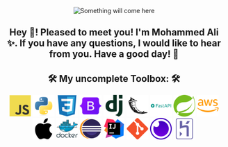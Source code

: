 <p align="center"><img src="#" alt="Something will come here" height="191" width="764"/></p>

<h2 align="center"> Hey 👋! Pleased to meet you! I'm Mohammed Ali ✨. If you have any questions, I would like to hear from you. Have a good day! 🤙</h2>

<h2 align="center">🛠️ My uncomplete Toolbox: 🛠️</h2>
<div align="center">
<img src="https://github.com/devicons/devicon/blob/master/icons/javascript/javascript-original.svg" alt="Javascript Logo" width="50" height="50" /> 
<img src="https://github.com/devicons/devicon/blob/master/icons/python/python-original.svg" alt="Javascript Logo" width="50" height="50" /> 
<img src="https://github.com/devicons/devicon/blob/master/icons/css3/css3-original.svg"  alt="CSS logo" width="50" height="50"/>
<img src="https://github.com/devicons/devicon/blob/master/icons/bootstrap/bootstrap-original.svg" alt="amazonwebservices Logo" width="50" height="50" />
<img src="https://github.com/devicons/devicon/blob/master/icons/django/django-plain.svg" alt="Django Logo" width="50" height="50" />
<img src="https://github.com/devicons/devicon/blob/master/icons/flask/flask-original.svg" alt="Flask Logo" width="50" height="50" />
<img src="https://github.com/devicons/devicon/blob/master/icons/fastapi/fastapi-plain-wordmark.svg" alt="FastAPI Logo" width="50" height="50" />
<img src="https://github.com/devicons/devicon/blob/master/icons/spring/spring-original.svg" alt="Spring Logo" width="50" height="50" />
<img src="https://github.com/devicons/devicon/blob/master/icons/amazonwebservices/amazonwebservices-plain-wordmark.svg" alt="amazonwebservices Logo" width="50" height="50" />
<img src="https://github.com/devicons/devicon/blob/master/icons/apple/apple-original.svg" alt="Apple Logo" width="50" height="50" />
<img src="https://github.com/devicons/devicon/blob/master/icons/docker/docker-original-wordmark.svg" alt="docker Logo" width="50" height="50" />
<img src="https://github.com/devicons/devicon/blob/master/icons/eclipse/eclipse-original.svg" alt="eclipse Logo" width="50" height="50" />
<img src="https://github.com/devicons/devicon/blob/master/icons/intellij/intellij-original.svg" alt="intellij Logo" width="50" height="50" />
<img src="https://github.com/devicons/devicon/blob/master/icons/git/git-original.svg" alt="git Logo" width="50" height="50" />
<img src="https://github.com/devicons/devicon/blob/master/icons/insomnia/insomnia-original.svg" alt="insomnia Logo" width="50" height="50" />
<img src="https://github.com/devicons/devicon/blob/master/icons/heroku/heroku-original.svg" alt="heroku Logo" width="50" height="50" />
</div>
